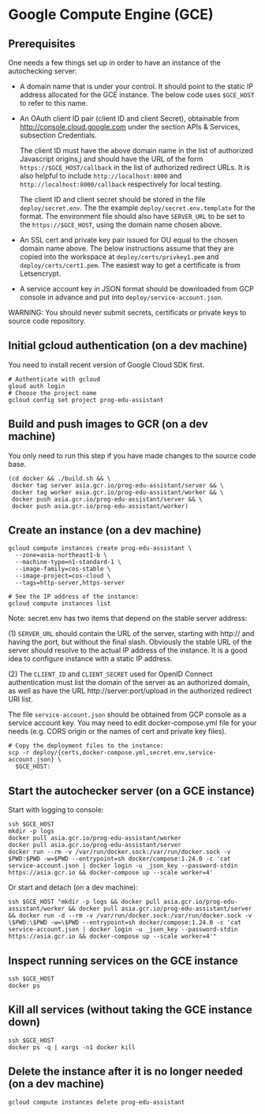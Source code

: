 # Google Compute Engine (GCE)

## Prerequisites

One needs a few things set up in order to have an instance
of the autochecking server:

* A domain name that is under your control.
  It should point to the static IP address allocated for the GCE instance.
  The below code uses `$GCE_HOST` to refer to this name.

* An OAuth client ID pair (client ID and client Secret), obtainable
  from http://console.cloud.google.com under the section APIs & Services,
  subsection Credentials.

  The client ID must have the above domain name in the list of authorized
  Javascript origins,j and should have the URL of the form
  `https://$GCE_HOST/callback` in the list of authorized redirect
  URLs. It is also helpful to include `http://localhost:8000` and
  `http://localhost:8000/callback` respectively for local testing.

  The client ID and client secret should be stored in the file
  `deploy/secret.env`. The the example `deploy/secret.env.template`
  for the format. The environment file should also have `SERVER_URL`
  to be set to the `https://$GCE_HOST`, using the domain name chosen
  above.

* An SSL cert and private key pair issued for OU equal to the chosen domain
  name above.  The below instructions assume that they are copied into the
  workspace at `deploy/certs/privkey1.pem` and `deploy/certs/cert1.pem`.
  The easiest way to get a certificate is from Letsencrypt.

* A service account key in JSON format should be downloaded from GCP console
  in advance and put into `deploy/service-account.json`.

WARNING: You should never submit secrets, certificats or private keys to
source code repository.

## Initial gcloud authentication (on a dev machine)

You need to install recent version of Google Cloud SDK first.

    # Authenticate with gcloud 
    gloud auth login
    # Choose the project name
    gcloud config set project prog-edu-assistant

## Build and push images to GCR (on a dev machine)

You only need to run this step if you have made changes to the source code base.

    (cd docker && ./build.sh && \
     docker tag server asia.gcr.io/prog-edu-assistant/server && \
     docker tag worker asia.gcr.io/prog-edu-assistant/worker && \
     docker push asia.gcr.io/prog-edu-assistant/server && \
     docker push asia.gcr.io/prog-edu-assistant/worker)

## Create an instance (on a dev machine)

    gcloud compute instances create prog-edu-assistant \
      --zone=asia-northeast1-b \
      --machine-type=n1-standard-1 \
      --image-family=cos-stable \
      --image-project=cos-cloud \
      --tags=http-server,https-server

    # See the IP address of the instance:
    gcloud compute instances list

Note: secret.env has two items that depend on the stable server address:

(1) `SERVER_URL` should contain the URL of the server, starting with http://
and having the port, but without the final slash. Obviously the stable URL
of the server should resolve to the actual IP address of the instance.
It is a good idea to configure instance with a static IP address.

(2) The `CLIENT_ID` and `CLIENT_SECRET` used for OpenID Connect authentication
must list the domain of the server as an authorized domain, as well
as have the URL http://server:port/upload in the authorized redirect URI list.

The file `service-account.json` should be obtained from GCP console as a
service account key. You may need to edit docker-compose.yml file for your
needs (e.g. CORS origin or the names of cert and private key files).

    # Copy the deployment files to the instance:
    scp -r deploy/{certs,docker-compose.yml,secret.env,service-account.json} \
      $GCE_HOST:

    
## Start the autochecker server (on a GCE instance)

Start with logging to console:

    ssh $GCE_HOST
    mkdir -p logs
    docker pull asia.gcr.io/prog-edu-assistant/worker
    docker pull asia.gcr.io/prog-edu-assistant/server
    docker run --rm -v /var/run/docker.sock:/var/run/docker.sock -v $PWD:$PWD -w=$PWD --entrypoint=sh docker/compose:1.24.0 -c 'cat service-account.json | docker login -u _json_key --password-stdin https://asia.gcr.io && docker-compose up --scale worker=4'

Or start and detach (on a dev machine):

    ssh $GCE_HOST "mkdir -p logs && docker pull asia.gcr.io/prog-edu-assistant/worker && docker pull asia.gcr.io/prog-edu-assistant/server && docker run -d --rm -v /var/run/docker.sock:/var/run/docker.sock -v \$PWD:\$PWD -w=\$PWD --entrypoint=sh docker/compose:1.24.0 -c 'cat service-account.json | docker login -u _json_key --password-stdin https://asia.gcr.io && docker-compose up --scale worker=4'"

## Inspect running services on the GCE instance

    ssh $GCE_HOST
    docker ps

## Kill all services (without taking the GCE instance down)

    ssh $GCE_HOST
    docker ps -q | xargs -n1 docker kill

## Delete the instance after it is no longer needed (on a dev machine)

    gcloud compute instances delete prog-edu-assistant
